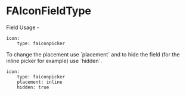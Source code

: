 FAIconFieldType
======================

Field Usage - 

	icon:
  		type: faiconpicker

To change the placement use ´placement´ and to hide the field (for the inline picker for example) use ´hidden´.

	icon:
  		type: faiconpicker
  		placement: inline
  		hidden: true
